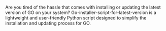 Are you tired of the hassle that comes with installing or updating the latest version of GO on your system? Go-installer-script-for-latest-version
is a lightweight and user-friendly Python script designed to simplify the installation and updating process for GO.
